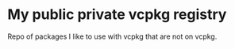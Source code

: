 # My public private vcpkg registry

Repo of packages I like to use with vcpkg that are not on vcpkg.
